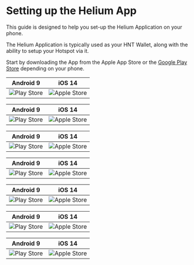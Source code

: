 # Setting up the Helium App

This guide is designed to help you set-up the Helium Application on your phone.

The Helium Application is typically used as your HNT Wallet, along with the ability to setup your Hotspot via it.

Start by downloading the App from the Apple App Store or the [Google Play Store](https://play.google.com/store/apps/details?id=com.helium.wallet) depending on your phone.

| Android 9 | iOS 14 |
| --- | ---  |
| ![Play Store](../media/screenshots/android/ha-setup-1.jpg  ':size=350') | ![Apple Store](../media/screenshots/ios/ph.png  ':size=350') |

| Android 9 | iOS 14 |
| --- | ---  |
| ![Play Store](../media/screenshots/android/ha-setup-2.jpg  ':size=350') | ![Apple Store](../media/screenshots/ios/ph.png  ':size=350') |

| Android 9 | iOS 14 |
| --- | ---  |
| ![Play Store](../media/screenshots/android/ha-setup-3.jpg  ':size=350') | ![Apple Store](../media/screenshots/ios/ph.png  ':size=350') |

| Android 9 | iOS 14 |
| --- | ---  |
| ![Play Store](../media/screenshots/android/ha-setup-4.jpg  ':size=350') | ![Apple Store](../media/screenshots/ios/ph.png  ':size=350') |

| Android 9 | iOS 14 |
| --- | ---  |
| ![Play Store](../media/screenshots/android/ha-setup-5.jpg  ':size=350') | ![Apple Store](../media/screenshots/ios/ph.png  ':size=350') |

| Android 9 | iOS 14 |
| --- | ---  |
| ![Play Store](../media/screenshots/android/ha-setup-6.jpg  ':size=350') | ![Apple Store](../media/screenshots/ios/ph.png  ':size=350') |

| Android 9 | iOS 14 |
| --- | ---  |
| ![Play Store](../media/screenshots/android/ha-setup-7.jpg  ':size=350') | ![Apple Store](../media/screenshots/ios/ph.png  ':size=350') |
